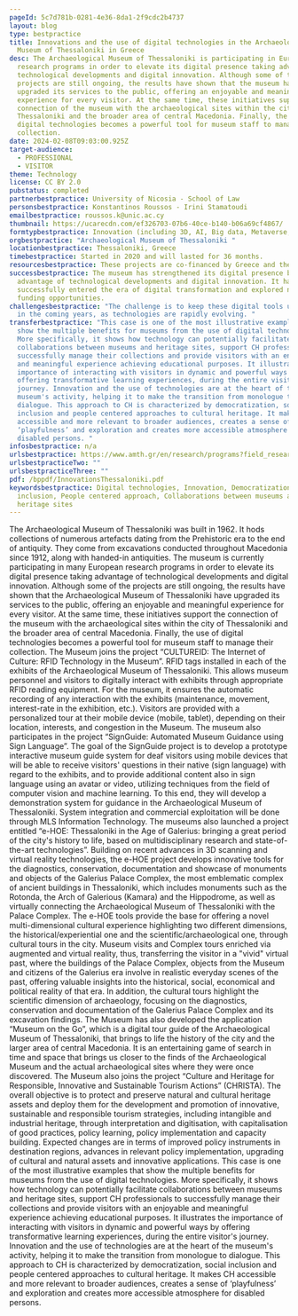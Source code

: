 ```yaml
---
pageId: 5c7d781b-0281-4e36-8da1-2f9cdc2b4737
layout: blog
type: bestpractice
title: Innovations and the use of digital technologies in the Archaeological
  Museum of Thessaloniki in Greece
desc: The Archaeological Museum of Thessaloniki is participating in European
  research programs in order to elevate its digital presence taking advantage of
  technological developments and digital innovation. Although some of the
  projects are still ongoing, the results have shown that the museum have
  upgraded its services to the public, offering an enjoyable and meaningful
  experience for every visitor. At the same time, these initiatives support the
  connection of the museum with the archaeological sites within the city of
  Thessaloniki and the broader area of central Macedonia. Finally, the use of
  digital technologies becomes a powerful tool for museum staff to manage their
  collection.
date: 2024-02-08T09:03:00.925Z
target-audience:
  - PROFESSIONAL
  - VISITOR
theme: Technology
license: CC BY 2.0
pubstatus: completed
partnerbestpractice: University of Nicosia - School of Law
personsbestpractice: Konstantinos Roussos - Irini Stamatoudi
emailbestpractice: roussos.k@unic.ac.cy
thumbnail: https://ucarecdn.com/ef326703-07b6-40ce-b140-b06a69cf4867/
formtypbestpractice: Innovation (including 3D, AI, Big data, Metaverse, etc)
orgbestpractice: "Archaeological Museum of Thessaloniki "
locationbestpractice: Thessaloniki, Greece
timebestpractice: Started in 2020 and will lasted for 36 months.
resourcesbestpractice: These projects are co-financed by Greece and the European Union.
successbestpractice: The museum has strengthened its digital presence by taking
  advantage of technological developments and digital innovation. It has
  successfully entered the era of digital transformation and explored new
  funding opportunities.
challengesbestpractice: "The challenge is to keep these digital tools up to date
  in the coming years, as technologies are rapidly evolving. "
transferbestpractice: "This case is one of the most illustrative examples that
  show the multiple benefits for museums from the use of digital technologies.
  More specifically, it shows how technology can potentially facilitate
  collaborations between museums and heritage sites, support CH professionals to
  successfully manage their collections and provide visitors with an enjoyable
  and meaningful experience achieving educational purposes. It illustrates the
  importance of interacting with visitors in dynamic and powerful ways by
  offering transformative learning experiences, during the entire visitor's
  journey. Innovation and the use of technologies are at the heart of the
  museum's activity, helping it to make the transition from monologue to
  dialogue. This approach to CH is characterized by democratization, social
  inclusion and people centered approaches to cultural heritage. It makes CH
  accessible and more relevant to broader audiences, creates a sense of
  ‘playfulness’ and exploration and creates more accessible atmosphere for
  disabled persons. "
infosbestpractice: n/a
urlsbestpractice: https://www.amth.gr/en/research/programs?field_research_category_tid=10
urlsbestpracticeTwo: ""
urlsbestpracticeThree: ""
pdf: /bppdf/InnovationsThessaloniki.pdf
keywordsbestpractice: Digital technologies, Innovation, Democratization, Social
  inclusion, People centered approach, Collaborations between museums and
  heritage sites
---
```

The Archaeological Museum of Thessaloniki was built in 1962. It hods collections of numerous artefacts dating from the Prehistoric era to the end of antiquity. They come from excavations conducted throughout Macedonia since 1912, along with handed-in antiquities. The museum is currently participating in many European research programs in order to elevate its digital presence taking advantage of technological developments and digital innovation. Although some of the projects are still ongoing, the results have shown that the Archaeological Museum of Thessaloniki have upgraded its services to the public, offering an enjoyable and meaningful experience for every visitor. At the same time, these initiatives support the connection of the museum with the archaeological sites within the city of Thessaloniki and the broader area of central Macedonia. Finally, the use of digital technologies becomes a powerful tool for museum staff to manage their collection.
The Museum joins the project “CULTUREID: The Internet of Culture: RFID Technology in the Museum”. RFID tags installed in each of the exhibits of the Archaeological Museum of Thessaloniki. This allows museum personnel and visitors to digitally interact with exhibits through appropriate RFID reading equipment. For the museum, it ensures the automatic recording of any interaction with the exhibits (maintenance, movement, interest-rate in the exhibition, etc.). Visitors are provided with a personalized tour at their mobile device (mobile, tablet), depending on their location, interests, and congestion in the Museum.
The museum also participates in the project “SignGuide: Automated Museum Guidance using Sign Language”. The goal of the SignGuide project is to develop a prototype interactive museum guide system for deaf visitors using mobile devices that will be able to receive visitors' questions in their native (sign language) with regard to the exhibits, and to provide additional content also in sign language using an avatar or video, utilizing techniques from the field of computer vision and machine learning. To this end, they will develop a demonstration system for guidance in the Archaeological Museum of Thessaloniki. System integration and commercial exploitation will be done through MLS Information Technology.
The museums also launched a project entitled “e-HOE: Thessaloniki in the Age of Galerius: bringing a great period of the city's history to life, based on multidisciplinary research and state-of-the-art technologies”. Building on recent advances in 3D scanning and virtual reality technologies, the e-HOE project develops innovative tools for the diagnostics, conservation, documentation and showcase of monuments and objects of the Galerius Palace Complex, the most emblematic complex of ancient buildings in Thessaloniki, which includes monuments such as the Rotonda, the Arch of Galerious (Kamara) and the Hippodrome, as well as virtually connecting the Archaeological Museum of Thessaloniki with the Palace Complex. The e-HOE tools provide the base for offering a novel multi-dimensional cultural experience highlighting two different dimensions, the historical/experiential one and the scientific/archaeological one, through cultural tours in the city. Museum visits and Complex tours enriched via augmented and virtual reality, thus, transferring the visitor in a "vivid" virtual past, where the buildings of the Palace Complex, objects from the Museum and citizens of the Galerius era involve in realistic everyday scenes of the past, offering valuable insights into the historical, social, economical and political reality of that era. In addition, the cultural tours highlight the scientific dimension of archaeology, focusing on the diagnostics, conservation and documentation of the Galerius Palace Complex and its excavation findings. 
The Museum has also developed the application “Museum on the Go”, which is a digital tour guide of the Archaeological Museum of Thessaloniki, that brings to life the history of the city and the larger area of central Macedonia. It is an entertaining game of search in time and space that brings us closer to the finds of the Archaeological Museum and the actual archaeological sites where they were once discovered.
The Museum also joins the project “Culture and Heritage for Responsible, Innovative and Sustainable Tourism Actions” (CHRISTA). The overall objective is to protect and preserve natural and cultural heritage assets and deploy them for the development and promotion of innovative, sustainable and responsible tourism strategies, including intangible and industrial heritage, through interpretation and digitisation, with capitalisation of good practices, policy learning, policy implementation and capacity building. Expected changes are in terms of improved policy instruments in destination regions, advances in relevant policy implementation, upgrading of cultural and natural assets and innovative applications.
This case is one of the most illustrative examples that show the multiple benefits for museums from the use of digital technologies. More specifically, it shows how technology can potentially facilitate collaborations between museums and heritage sites, support CH professionals to successfully manage their collections and provide visitors with an enjoyable and meaningful experience achieving educational purposes. It illustrates the importance of interacting with visitors in dynamic and powerful ways by offering transformative learning experiences, during the entire visitor's journey. Innovation and the use of technologies are at the heart of the museum's activity, helping it to make the transition from monologue to dialogue. This approach to CH is characterized by democratization, social inclusion and people centered approaches to cultural heritage. It makes CH accessible and more relevant to broader audiences, creates a sense of ‘playfulness’ and exploration and creates more accessible atmosphere for disabled persons.